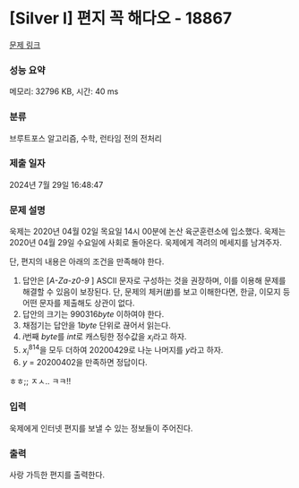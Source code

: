 # [Silver I] 편지 꼭 해다오 - 18867 

[문제 링크](https://www.acmicpc.net/problem/18867) 

### 성능 요약

메모리: 32796 KB, 시간: 40 ms

### 분류

브루트포스 알고리즘, 수학, 런타임 전의 전처리

### 제출 일자

2024년 7월 29일 16:48:47

### 문제 설명

<p>욱제는 2020년 04월 02일 목요일 14시 00분에 논산 육군훈련소에 입소했다. 욱제는 2020년 04월 29일 수요일에 사회로 돌아온다. 욱제에게 격려의 메세지를 남겨주자.</p>

<p>단, 편지의 내용은 아래의 조건을 만족해야 한다.</p>

<ol>
	<li>답안은 [<em>A-Za-z0-9 </em>] ASCII 문자로 구성하는 것을 권장하며, 이를 이용해 문제를 해결할 수 있음이 보장된다. 단, 문제의 체커(<a href="https://upload.acmicpc.net/b7c4146f-3ed5-44bc-94f5-18f080788f5b/">#</a>)를 보고 이해한다면, 한글, 이모지 등 어떤 문자를 제출해도 상관이 없다.</li>
	<li>답안의 크기는 990316<em>byte</em> 이하여야 한다.</li>
	<li>채점기는 답안을 1<em>byte</em> 단위로 끊어서 읽는다.</li>
	<li><em>i</em>번째 <em>byte</em>를 <i>int</i>로 캐스팅한 정수값을 <em>x<sub>i</sub></em>라고 하자.</li>
	<li><em>x<sub>i</sub></em><sup>814</sup>을 모두 더하여 20200429로 나눈 나머지를 <em>y</em>라고 하자.</li>
	<li><em>y</em> = 20200402을 만족하면 정답이다.</li>
</ol>

<p>ㅎㅎ;; ㅈㅅ.. ㅋㅋ!!</p>

### 입력 

 <p>욱제에게 인터넷 편지를 보낼 수 있는 정보들이 주어진다.</p>

### 출력 

 <p>사랑 가득한 편지를 출력한다.</p>

